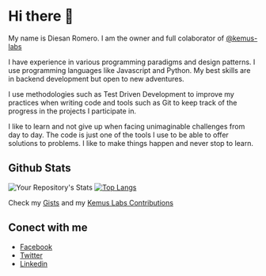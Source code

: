 # Hi there 👋

My name is Diesan Romero. I am the owner and full colaborator of [@kemus-labs](https://github.com/kemus-labs)

I have experience in various programming paradigms and design patterns. I use programming languages like Javascript and Python. My best skills are in backend development but open to new adventures.

I use methodologies such as Test Driven Development to improve my practices when writing code and tools such as Git to keep track of the progress in the projects I participate in.

I like to learn and not give up when facing unimaginable challenges from day to day. The code is just one of the tools I use to be able to offer solutions to problems. I like to make things happen and never stop to learn.

## Github Stats

![Your Repository's Stats](https://github-readme-stats.vercel.app/api?username=romerodiesan&show_icons=true&theme=dark)
[![Top Langs](https://github-readme-stats.vercel.app/api/top-langs/?username=romerodiesan&theme=dark)](https://github.com/c-vefra/github-readme-stats)

Check my [Gists](https://gist.github.com/romerodiesan) and my [Kemus Labs Contributions](https://github.com/kemus-labs)

## Conect with me

- [Facebook](https://www.facebook.com/diesanromero)
- [Twitter](https://twitter.com/diesanromero)
- [Linkedin](https://www.linkedin.com/in/diesan-x-romero)
